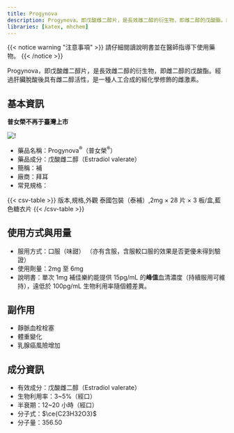 ```yaml
---
title: Progynova
description: Progynova，即戊酸雌二醇片，是長效雌二醇的衍生物，即雌二醇的戊酸酯。經過肝臟脫酸後具有雌二醇活性，是一種人工合成的經化學修飾的雌激素。
libraries: [katex, mhchem]
---
```


{{< notice warning "注意事項" >}}
請仔細閱讀說明書並在醫師指導下使用藥物。
{{< /notice >}}

Progynova，即戊酸雌二醇片，是長效雌二醇的衍生物，即雌二醇的戊酸酯。經過肝臟脫酸後具有雌二醇活性，是一種人工合成的經化學修飾的雌激素。

## 基本資訊

**普女榮不再于臺灣上市**

![!](/images/medicine/progynova/progynova-th.png)

- 藥品名稱：Progynova<sup>&reg;</sup>（普女榮<sup>&reg;</sup>）
- 藥品成分：戊酸雌二醇（Estradiol valerate）
- 簡稱：補
- 廠商：拜耳
- 常見規格：

{{< csv-table >}}
版本,規格,外觀
泰國包裝（泰補）,2mg × 28 片 × 3 板/盒,藍色糖衣片
{{< /csv-table >}}

## 使用方式與用量

- 服用方式：口服（味甜）
  （亦有含服，含服較口服的效果是否更優未得到驗證）
- 使用劑量：2mg 至 6mg
- 說明書：單次 1mg 補佳樂約能提供 15pg/mL 的**峰值**血清濃度（持續服用可維持），遠低於 100pg/mL
  生物利用率隨個體差異。

## 副作用

- 靜脈血栓栓塞
- 體重變化
- 乳腺癌風險增加

## 成分資訊

- 有效成分：戊酸雌二醇（Estradiol valerate）
- 生物利用率：3~5%（經口）
- 半衰期：12~20 小時（經口）
- 分子式：$\ce{C23H32O3}$
- 分子量：356.50
